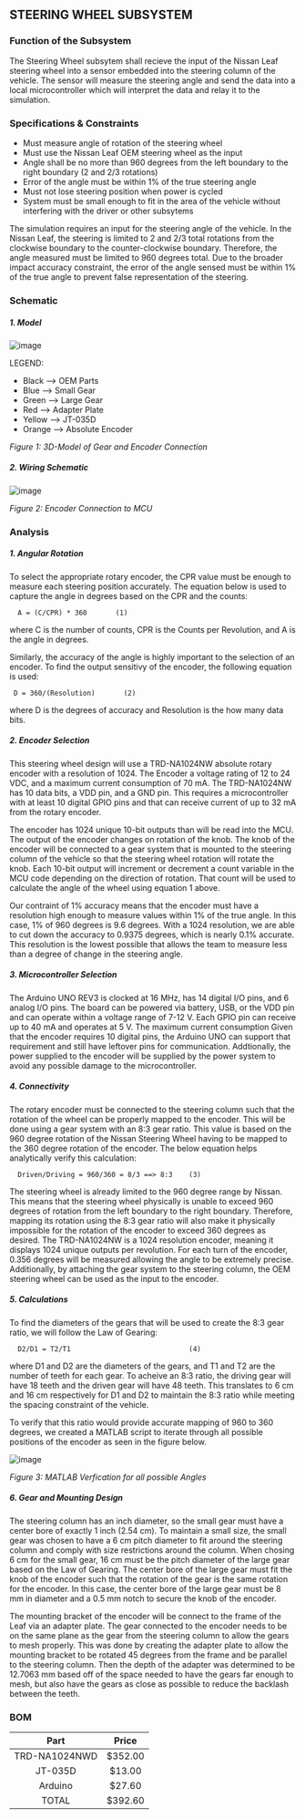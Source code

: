STEERING WHEEL SUBSYSTEM
------------------------
### Function of the Subsystem
The Steering Wheel subsytem shall recieve the input of the Nissan Leaf steering wheel into a sensor
embedded into the steering column of the vehicle. The sensor will measure the steering angle and send
the data into a local microcontroller which will interpret the data and relay it to the simulation.

### Specifications & Constraints
- Must measure angle of rotation of the steering wheel
- Must use the Nissan Leaf OEM steering wheel as the input
- Angle shall be no more than 960 degrees from the left boundary to the right boundary (2 and 2/3 rotations)
- Error of the angle must be within 1% of the true steering angle
- Must not lose steering position when power is cycled
- System must be small enough to fit in the area of the vehicle without interfering with the driver or other subsytems

The simulation requires an input for the steering angle of the vehicle. In the Nissan Leaf, the steering
is limited to 2 and 2/3 total rotations from the clockwise boundary to the counter-clockwise boundary.
Therefore, the angle measured must be limited to 960 degrees total. Due to the broader impact 
accuracy constraint, the error of the angle sensed must be within 1% of the true angle to prevent false
representation of the steering.

### Schematic
##### 1. Model

![image](https://user-images.githubusercontent.com/100802413/203094793-8e89066d-e622-4f77-b923-f02e60bc9ed6.png)

LEGEND:
- Black  --> OEM Parts
- Blue   --> Small Gear
- Green  --> Large Gear
- Red    --> Adapter Plate
- Yellow --> JT-035D
- Orange --> Absolute Encoder

_Figure 1: 3D-Model of Gear and Encoder Connection_

##### 2. Wiring Schematic

![image](https://user-images.githubusercontent.com/100802413/202778335-03551d16-b805-4bf0-b12f-0724f2eec5a0.png)

_Figure 2: Encoder Connection to MCU_


### Analysis
##### 1. Angular Rotation

To select the appropriate rotary encoder, the CPR value must be enough to measure each steering position accurately. The equation below is used to capture the angle in degrees based on the CPR and the counts:
      
      A = (C/CPR) * 360       (1)

where C is the number of counts, CPR is the Counts per Revolution, and A is the angle in degrees.

Similarly, the accuracy of the angle is highly important to the selection of an encoder. To find the output sensitivy of the encoder, the following equation is used:
     
     D = 360/(Resolution)       (2)

where D is the degrees of accuracy and Resolution is the how many data bits. 

##### 2. Encoder Selection

This steering wheel design will use a TRD-NA1024NW absolute rotary encoder with a resolution of 1024. The Encoder a voltage rating of 12 to 24 VDC, and a maximum current consumption of 70 mA. The TRD-NA1024NW has 10 data bits, a VDD pin, and a GND pin. This requires a microcontroller with at least 10 digital GPIO pins and that can receive current of up to 32 mA from the rotary encoder.

The encoder has 1024 unique 10-bit outputs than will be read into the MCU. The output of the encoder changes on rotation of the knob. The knob of the encoder will be connected to a gear system that is mounted to the steering column of the vehicle so that the steering wheel rotation will rotate the knob. Each 10-bit output will increment or decrement a count variable in the MCU code depending on the direction of rotation. That count will be used to calculate the angle of the wheel using equation 1 above.

Our contraint of 1% accuracy means that the encoder must have a resolution high enough to measure values within 1% of the true angle. In this case, 1% of 960 degrees is 9.6 degrees. With a 1024 resolution, we are able to cut down the accuracy to 0.9375 degrees, which is nearly 0.1% accurate. This resolution is the lowest possible that allows the team to measure less than a degree of change in the steering angle.

##### 3. Microcontroller Selection

The Arduino UNO REV3 is clocked at 16 MHz, has 14 digital I/O pins, and 6 analog I/O pins. The board can be powered via battery, USB, or the VDD pin and can operate within a voltage range of 7-12 V. Each GPIO pin can receive up to 40 mA and operates at 5 V. The maximum current consumption Given that the encoder requires 10 digital pins, the Arduino UNO can support that requirement and still have leftover pins for communication. Addtionally, the power supplied to the encoder will be supplied by the power system to avoid any possible damage to the microcontroller.

##### 4. Connectivity

The rotary encoder must be connected to the steering column such that the rotation of the wheel can be properly mapped to the encoder. This will be done using a gear system with an 8:3 gear ratio. This value is based on the 960 degree rotation of the Nissan Steering Wheel having to be mapped to the 360 degree rotation of the encoder. The below equation helps analytically verify this calculation:

      Driven/Driving = 960/360 = 8/3 ==> 8:3    (3)
      
The steering wheel is already limited to the 960 degree range by Nissan. This means that the steering wheel physically is unable to exceed 960 degrees of rotation from the left boundary to the right boundary. Therefore, mapping its rotation using the 8:3 gear ratio will also make it physically impossible for the rotation of the encoder to exceed 360 degrees as desired. The TRD-NA1024NW is a 1024 resolution encoder, meaning it displays 1024 unique outputs per revolution. For each turn of the encoder, 0.356 degrees will be measured allowing the angle to be extremely precise. Additionally, by attaching the gear system to the steering column, the OEM steering wheel can be used as the input to the encoder.  

##### 5. Calculations
To find the diameters of the gears that will be used to create the 8:3 gear ratio, we will follow the Law of Gearing:
      
      D2/D1 = T2/T1                             (4)
      
where D1 and D2 are the diameters of the gears, and T1 and T2 are the number of teeth for each gear. To acheive an 8:3 ratio, the driving gear will have 18 teeth and the driven gear will have 48 teeth. This translates to 6 cm and 16 cm respectively for D1 and D2 to maintain the 8:3 ratio while meeting the spacing constraint of the vehicle.

To verify that this ratio would provide accurate mapping of 960 to 360 degrees, we created a MATLAB script to iterate through all possible positions of the encoder as seen in the figure below.

![image](https://user-images.githubusercontent.com/100802413/202862273-5f44f45a-ed0a-4e65-bb63-7dd475245d4e.png)

_Figure 3: MATLAB Verfication for all possible Angles_

##### 6. Gear and Mounting Design
The steering column has an inch diameter, so the small gear must have a center bore of exactly 1 inch (2.54 cm). To maintain a small size, the small gear was chosen to have a 6 cm pitch diameter to fit around the steering column and comply with size restrictions around the column. When chosing 6 cm for the small gear, 16 cm must be the pitch diameter of the large gear based on the Law of Gearing. The center bore of the large gear must fit the knob of the encoder such that the rotation of the gear is the same rotation for the encoder. In this case, the center bore of the large gear must be 8 mm in diameter and a 0.5 mm notch to secure the knob of the encoder. 

The mounting bracket of the encoder will be connect to the frame of the Leaf via an adapter plate. The gear connected to the encoder needs to be on the same plane as the gear from the steering column to allow the gears to mesh properly. This was done by creating the adapter plate to allow the mounting bracket to be rotated 45 degrees from the frame and be parallel to the steering column. Then the depth of the adapter was determined to be 12.7063 mm based off of the space needed to have the gears far enough to mesh, but also have the gears as close as possible to reduce the backlash between the teeth.

### BOM

| Part         | Price    |
|:------------:|:--------:|
| TRD-NA1024NWD| $352.00  |
| JT-035D      | $13.00   | (Mounting Bracket)
| Arduino      | $27.60   |
| TOTAL        | $392.60  |
